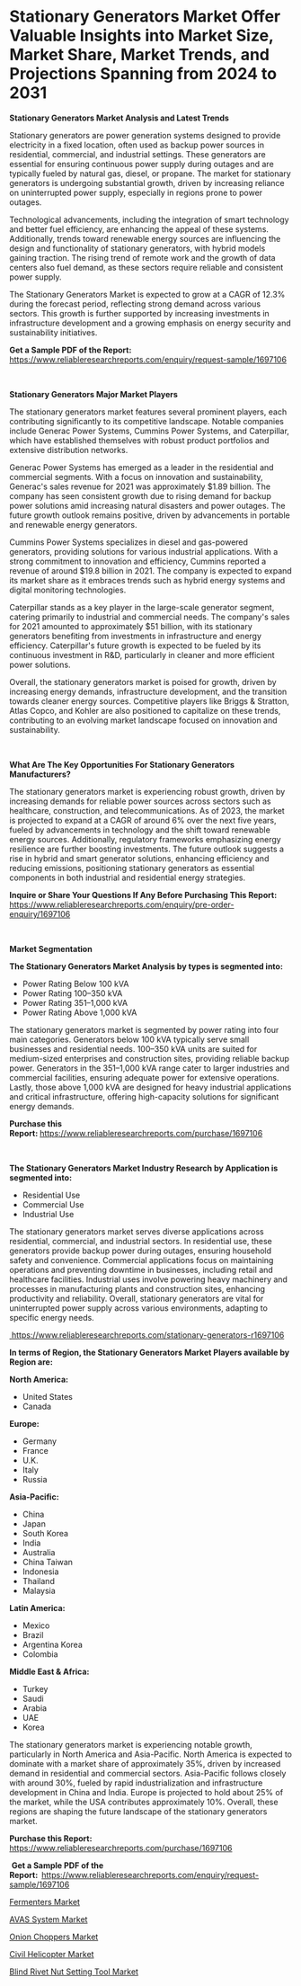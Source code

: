 <p><h1>Stationary Generators Market Offer Valuable Insights into Market Size, Market Share, Market Trends, and Projections Spanning from 2024 to 2031</h1></p><p><strong>Stationary Generators Market Analysis and Latest Trends</strong></p>
<p><p>Stationary generators are power generation systems designed to provide electricity in a fixed location, often used as backup power sources in residential, commercial, and industrial settings. These generators are essential for ensuring continuous power supply during outages and are typically fueled by natural gas, diesel, or propane. The market for stationary generators is undergoing substantial growth, driven by increasing reliance on uninterrupted power supply, especially in regions prone to power outages. </p><p>Technological advancements, including the integration of smart technology and better fuel efficiency, are enhancing the appeal of these systems. Additionally, trends toward renewable energy sources are influencing the design and functionality of stationary generators, with hybrid models gaining traction. The rising trend of remote work and the growth of data centers also fuel demand, as these sectors require reliable and consistent power supply.</p><p>The Stationary Generators Market is expected to grow at a CAGR of 12.3% during the forecast period, reflecting strong demand across various sectors. This growth is further supported by increasing investments in infrastructure development and a growing emphasis on energy security and sustainability initiatives.</p></p>
<p><strong>Get a Sample PDF of the Report:&nbsp;</strong> <a href="https://www.reliableresearchreports.com/enquiry/request-sample/1697106?utm_campaign=16&utm_medium=2&utm_source=Github&utm_content=ia&utm_term=20102024&utm_id=stationary-generators">https://www.reliableresearchreports.com/enquiry/request-sample/1697106</a></p>
<p>&nbsp;</p>
<p><strong>Stationary Generators Major Market Players</strong></p>
<p><p>The stationary generators market features several prominent players, each contributing significantly to its competitive landscape. Notable companies include Generac Power Systems, Cummins Power Systems, and Caterpillar, which have established themselves with robust product portfolios and extensive distribution networks.</p><p>Generac Power Systems has emerged as a leader in the residential and commercial segments. With a focus on innovation and sustainability, Generac's sales revenue for 2021 was approximately $1.89 billion. The company has seen consistent growth due to rising demand for backup power solutions amid increasing natural disasters and power outages. The future growth outlook remains positive, driven by advancements in portable and renewable energy generators.</p><p>Cummins Power Systems specializes in diesel and gas-powered generators, providing solutions for various industrial applications. With a strong commitment to innovation and efficiency, Cummins reported a revenue of around $19.8 billion in 2021. The company is expected to expand its market share as it embraces trends such as hybrid energy systems and digital monitoring technologies.</p><p>Caterpillar stands as a key player in the large-scale generator segment, catering primarily to industrial and commercial needs. The company's sales for 2021 amounted to approximately $51 billion, with its stationary generators benefiting from investments in infrastructure and energy efficiency. Caterpillar's future growth is expected to be fueled by its continuous investment in R&D, particularly in cleaner and more efficient power solutions.</p><p>Overall, the stationary generators market is poised for growth, driven by increasing energy demands, infrastructure development, and the transition towards cleaner energy sources. Competitive players like Briggs & Stratton, Atlas Copco, and Kohler are also positioned to capitalize on these trends, contributing to an evolving market landscape focused on innovation and sustainability.</p></p>
<p>&nbsp;</p>
<p><strong>What Are The Key Opportunities For Stationary Generators Manufacturers?</strong></p>
<p><p>The stationary generators market is experiencing robust growth, driven by increasing demands for reliable power sources across sectors such as healthcare, construction, and telecommunications. As of 2023, the market is projected to expand at a CAGR of around 6% over the next five years, fueled by advancements in technology and the shift toward renewable energy sources. Additionally, regulatory frameworks emphasizing energy resilience are further boosting investments. The future outlook suggests a rise in hybrid and smart generator solutions, enhancing efficiency and reducing emissions, positioning stationary generators as essential components in both industrial and residential energy strategies.</p></p>
<p><strong>Inquire or Share Your Questions If Any Before Purchasing This Report:</strong> <a href="https://www.reliableresearchreports.com/enquiry/pre-order-enquiry/1697106?utm_campaign=16&utm_medium=2&utm_source=Github&utm_content=ia&utm_term=20102024&utm_id=stationary-generators">https://www.reliableresearchreports.com/enquiry/pre-order-enquiry/1697106</a></p>
<p>&nbsp;</p>
<p><strong>Market Segmentation</strong></p>
<p><strong>The Stationary Generators Market Analysis by types is segmented into:</strong></p>
<p><ul><li>Power Rating Below 100 kVA</li><li>Power Rating 100–350 kVA</li><li>Power Rating 351–1,000 kVA</li><li>Power Rating Above 1,000 kVA</li></ul></p>
<p><p>The stationary generators market is segmented by power rating into four main categories. Generators below 100 kVA typically serve small businesses and residential needs. 100–350 kVA units are suited for medium-sized enterprises and construction sites, providing reliable backup power. Generators in the 351–1,000 kVA range cater to larger industries and commercial facilities, ensuring adequate power for extensive operations. Lastly, those above 1,000 kVA are designed for heavy industrial applications and critical infrastructure, offering high-capacity solutions for significant energy demands.</p></p>
<p><strong>Purchase this Report:&nbsp;</strong><a href="https://www.reliableresearchreports.com/purchase/1697106?utm_campaign=16&utm_medium=2&utm_source=Github&utm_content=ia&utm_term=20102024&utm_id=stationary-generators">https://www.reliableresearchreports.com/purchase/1697106</a></p>
<p>&nbsp;</p>
<p><strong>The Stationary Generators Market Industry Research by Application is segmented into:</strong></p>
<p><ul><li>Residential Use</li><li>Commercial Use</li><li>Industrial Use</li></ul></p>
<p><p>The stationary generators market serves diverse applications across residential, commercial, and industrial sectors. In residential use, these generators provide backup power during outages, ensuring household safety and convenience. Commercial applications focus on maintaining operations and preventing downtime in businesses, including retail and healthcare facilities. Industrial uses involve powering heavy machinery and processes in manufacturing plants and construction sites, enhancing productivity and reliability. Overall, stationary generators are vital for uninterrupted power supply across various environments, adapting to specific energy needs.</p></p>
<p><a href="https://www.reliableresearchreports.com/stationary-generators-r1697106?utm_campaign=16&utm_medium=2&utm_source=Github&utm_content=ia&utm_term=20102024&utm_id=stationary-generators">&nbsp;https://www.reliableresearchreports.com/stationary-generators-r1697106</a></p>
<p><strong>In terms of Region, the Stationary Generators Market Players available by Region are:</strong></p>
<p>
    <p> <strong> North America: </strong>
        <ul>
            <li>United States</li>
            <li>Canada</li>
        </ul>
        </p> 
    <p> <strong> Europe: </strong>
        <ul>
            <li>Germany</li>
            <li>France</li>
            <li>U.K.</li>
            <li>Italy</li>
            <li>Russia</li>
        </ul>
        </p> 
    <p> <strong> Asia-Pacific: </strong>
        <ul>
            <li>China</li>
            <li>Japan</li>
            <li>South Korea</li>
            <li>India</li>
            <li>Australia</li>
            <li>China Taiwan</li>
            <li>Indonesia</li>
            <li>Thailand</li>
            <li>Malaysia</li>
        </ul>
        </p> 
    <p> <strong> Latin America: </strong>
        <ul>
            <li>Mexico</li>
            <li>Brazil</li>
            <li>Argentina Korea</li>
            <li>Colombia</li>
        </ul>
        </p> 
    <p> <strong> Middle East & Africa: </strong>
        <ul>
            <li>Turkey</li>
            <li>Saudi</li>
            <li>Arabia</li>
            <li>UAE</li>
            <li>Korea</li>
        </ul>
    </p>
    </p>
<p><p>The stationary generators market is experiencing notable growth, particularly in North America and Asia-Pacific. North America is expected to dominate with a market share of approximately 35%, driven by increased demand in residential and commercial sectors. Asia-Pacific follows closely with around 30%, fueled by rapid industrialization and infrastructure development in China and India. Europe is projected to hold about 25% of the market, while the USA contributes approximately 10%. Overall, these regions are shaping the future landscape of the stationary generators market.</p></p>
<p><strong>Purchase this Report: </strong><a href="https://www.reliableresearchreports.com/purchase/1697106?utm_campaign=16&utm_medium=2&utm_source=Github&utm_content=ia&utm_term=20102024&utm_id=stationary-generators">https://www.reliableresearchreports.com/purchase/1697106</a></p>
<p>&nbsp;<strong>Get a Sample PDF of the Report:&nbsp;&nbsp;</strong><a href="https://www.reliableresearchreports.com/enquiry/request-sample/1697106?utm_campaign=16&utm_medium=2&utm_source=Github&utm_content=ia&utm_term=20102024&utm_id=stationary-generators">https://www.reliableresearchreports.com/enquiry/request-sample/1697106</a></p>
<p><strong></strong></p>
<p><p><a href="https://www.linkedin.com/pulse/fermenters-market-revolution-2024-2031-trends-shaping-next-49izf?utm_campaign=16&utm_medium=2&utm_source=Github&utm_content=ia&utm_term=20102024&utm_id=stationary-generators">Fermenters Market</a></p><p><a href="https://github.com/boringzqthorperec/Market-Research-Report-List-1/blob/main/avas-system-market.md?utm_campaign=16&utm_medium=2&utm_source=Github&utm_content=ia&utm_term=20102024&utm_id=stationary-generators">AVAS System Market</a></p><p><a href="https://github.com/cecilahoi7/Market-Research-Report-List-1/blob/main/onion-choppers-market.md?utm_campaign=16&utm_medium=2&utm_source=Github&utm_content=ia&utm_term=20102024&utm_id=stationary-generators">Onion Choppers Market</a></p><p><a href="https://www.linkedin.com/pulse/strategic-roadmap-global-civil-helicopter-market-insights-b1zpf?utm_campaign=16&utm_medium=2&utm_source=Github&utm_content=ia&utm_term=20102024&utm_id=stationary-generators">Civil Helicopter Market</a></p><p><a href="https://issuu.com/reportprime-2/docs/blind-rivet-nut-setting-tool-market_76d022304eb3eb?utm_campaign=16&utm_medium=2&utm_source=Github&utm_content=ia&utm_term=20102024&utm_id=stationary-generators">Blind Rivet Nut Setting Tool Market</a></p></p>